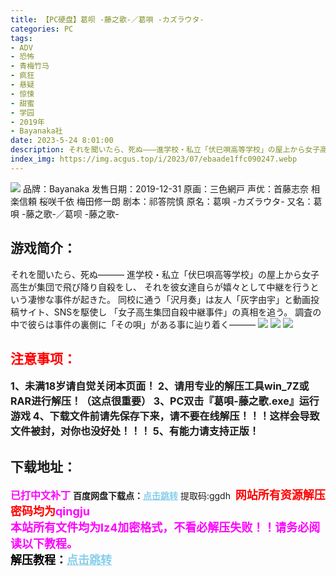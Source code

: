 ```yaml
---
title: 【PC硬盘】葛呗 -藤之歌-／葛唄 -カズラウタ-
categories: PC
tags:
- ADV
- 恐怖
- 青梅竹马
- 疯狂
- 悬疑
- 惊悚
- 甜蜜
- 学园
- 2019年
- Bayanaka社
date: 2023-5-24 8:01:00
description: それを聞いたら、死ぬ―――進学校・私立「伏巳唄高等学校」の屋上から女子高生が集団で飛び降り自殺をし、それを彼女達自らが嬉々として中継を行うという凄惨な事件が起きた。
index_img: https://img.acgus.top/i/2023/07/ebaade1ffc090247.webp
---
```

![](https://img.acgus.top/i/2023/07/ebaade1ffc090247.webp)
品牌：Bayanaka
发售日期：2019-12-31
原画：三色網戸
声优：首藤志奈 相楽信頼 桜咲千依 梅田修一朗
剧本：祁答院慎
原名：葛唄 -カズラウタ-
又名：葛唄 -藤之歌-／葛呗 -藤之歌-

## 游戏简介：
それを聞いたら、死ぬ―――
進学校・私立「伏巳唄高等学校」の屋上から女子高生が集団で飛び降り自殺をし、
それを彼女達自らが嬉々として中継を行うという凄惨な事件が起きた。
同校に通う「沢月奏」は友人「灰字由宇」と動画投稿サイト、SNSを駆使し
「女子高生集団自殺中継事件」の真相を追う。
調査の中で彼らは事件の裏側に「その唄」がある事に辿り着く―――
![](https://img.acgus.top/i/2023/07/c65369e7ec090253.webp)
![](https://img.acgus.top/i/2023/07/93a2ac7e28090251.webp)
![](https://img.acgus.top/i/2023/07/a97c70953a090249.webp)





## <font color=#FF0000 >注意事项：</font>
<font size=3><b>1、未满18岁请自觉关闭本页面！
2、请用专业的解压工具win_7Z或RAR进行解压！（这点很重要）
3、PC双击『葛唄-藤之歌.exe』运行游戏
4、下载文件前请先保存下来，请不要在线解压！！！这样会导致文件被封，对你也没好处！！！
5、有能力请支持正版！</b></font>

## 下载地址：
<font color=#FF00FF size=3><b>已打中文补丁</b></font>
<b>百度网盘下载点：</b><a href="https://pan.baidu.com/s/192aDlbzaJCM-f2yMS8PJTw?pwd=ggdh" style="color: #87CEEB;"><b>点击跳转</b></a> 提取码:ggdh
<a style="padding: 0" href="https://post.qingju.org/AD/"><img style="max-width:100%" src="https://img.acgus.top/i/2024/07/478f689b8021d8d499ab43d21acf137a.gif" alt=""></a>
<b><font color=#FF0000 size=4>网站所有资源解压密码均为</b></font><b><font color=#FF00FF size=4>qingju</font><font color=#FF0000 ></font></b><br><b><font color=#FF00FF size=4>本站所有文件均为lz4加密格式，不看必解压失败！！请务必阅读以下教程。</b></font><br><b><font color=#000 size=4>解压教程：</b><a href="https://post.qingju.org/tutorial/000/" style="color: #87CEEB;"><b>点击跳转</b></a>
